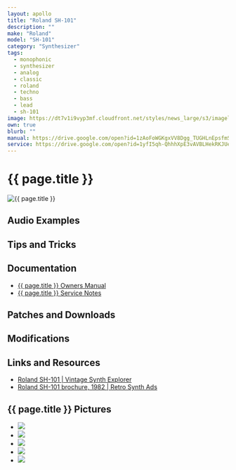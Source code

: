 ```yaml
---
layout: apollo 
title: "Roland SH-101"
description: ""
make: "Roland"
model: "SH-101"
category: "Synthesizer"
tags: 
  - monophonic
  - synthesizer
  - analog
  - classic
  - roland
  - techno
  - bass
  - lead
  - sh-101
image: https://dt7v1i9vyp3mf.cloudfront.net/styles/news_large/s3/imagelibrary/s/synthrolandsh101-0701-.2bc2JiNba83a2CuljCEvqQB4JIuiPLN.jpg
own: true
blurb: ""
manual: https://drive.google.com/open?id=1zAoFoWGKgxVV8Dgg_TUGHLnEpsfmSA9d
service: https://drive.google.com/open?id=1yfI5qh-QhhhXpE3vAVBLHekRKJUeC9vR
---
```


<h1>{{ page.title }}</h1>
<img src="{{ page.image }}" alt="{{ page.title }}">

<h2>Audio Examples</h2>
<h2>Tips and Tricks</h2>
<h2>Documentation</h2>
<ul>
  <li><a href="{{ page.manual }}" title="{{ page.title }} Owners Manual" target="_blank">{{ page.title }} Owners Manual</a></li>
  <li><a href="{{ page.service }}" title="{{ page.title }} Service Notes" target="_blank">{{ page.title }} Service Notes</a></li>
</ul>
<h2>Patches and Downloads</h2>
<h2>Modifications</h2>
<h2>Links and Resources</h2>
<ul>
  <li><a href="http://www.vintagesynth.com/roland/sh101.php" title="Roland SH-101 | Vintage Synth Explorer" target="_blank">Roland SH-101 | Vintage Synth Explorer</a></li>
  <li><a href="https://retrosynthads.blogspot.com/2010/09/roland-sh-101-brochure-1982.html" title="Roland SH-101 brochure, 1982 | Retro Synth Ads" target="_blank">Roland SH-101 brochure, 1982 | Retro Synth Ads</a></li>
</ul>
<h2>{{ page.title }} Pictures</h2>
<ul>
  <li><img src="https://drive.google.com/open?id=1coqyCaZ3zZRWfzGZxoE-Y_jP-zZcXwfI" /></li>
  <li><img src="https://drive.google.com/open?id=154bH97_UHR37qy4-Dewa_peb_68vLzCP" /></li>
  <li><img src="https://drive.google.com/open?id=190-hlJmC7OxfogM2v8efk9eiKPArZBEx" /></li>
  <li><img src="https://drive.google.com/open?id=10r0PjVLR2SNk6sG8re5JItlblKMcpeRr" /></li>
  <li><img src="https://drive.google.com/open?id=1G7miFHIbCzRSVuzWxzEdCEc5-4IjcZhq" /></li>
</ul>
